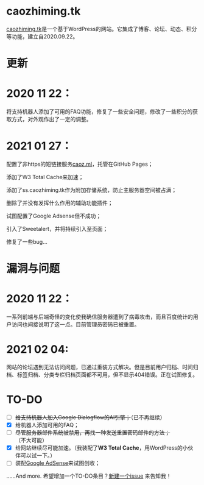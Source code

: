 # caozhiming.tk
[caozhiming.tk](https://caoz.ml)是一个基于WordPress的网站。它集成了博客、论坛、动态、积分等功能，建立自2020.09.22。

# 更新

# 2020 11 22：

将支持机器人添加了可用的FAQ功能，修复了一些安全问题，修改了一些积分的获取方式，对外观作出了一定的调整。

# 2021 01 27：

配置了非https的短链接服务[caoz.ml](http://caoz.ml)，托管在GitHub Pages；

添加了W3 Total Cache来加速；

添加了ss.caozhiming.tk作为附加存储系统，防止主服务器空间被占满；

删除了并没有发挥什么作用的辅助功能插件；

试图配置了Google Adsense但不成功；

引入了Sweetalert，并将持续引入至页面；

修复了一些bug…






# 漏洞与问题

# 2020 11 22：

一系列前端与后端奇怪的变化使我确信服务器遭到了病毒攻击，而且百度统计的用户访问也间接说明了这一点。目前管理员密码已被重置。

# 2021 02 04:

网站的论坛遇到无法访问问题，已通过重装方式解决。但是目前用户归档、时间归档、标签归档、分类专栏归档页面都不可用，但不显示404错误。正在试图修复。





# TO-DO

- [ ] ~~给支持机器人加入Google Dialogflow的AI引擎；~~（已不再继续）
- [x] 给机器人添加可用的FAQ；
- [ ] ~~尽管服务器邮件系统被禁用，再找一种发送重置密码邮件的方法；~~（不大可能）
- [x] 给网站继续尽可能加速。（我装配了**W3 Total Cache**，用WordPress的小伙伴可以试一下。） 
- [ ] 装配[Google AdSense](https://google.cn/adsense/start/)来试图创收；

……And more. 
希望增加一个TO-DO条目？[新建一个issue](https://github.com/xiaocao162020/caozhiming.tk/issues/new/choose) 来告知我！
